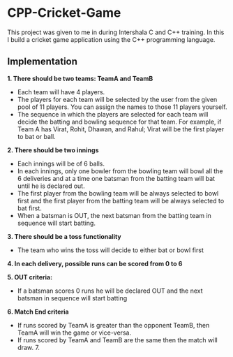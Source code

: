 # CPP-Cricket-Game
This project was given to me in during Intershala C and C++ training. In this I build a cricket game application using the C++ programming language.

## Implementation
**1. There should be two teams: TeamA and TeamB**
-   Each team will have 4 players.
-   The players for each team will be selected by the user from the given pool of 11 players. You can assign the names to those 11 players yourself.
-   The sequence in which the players are selected for each team will decide the batting and bowling sequence for that team. For example, if Team A has Virat,
Rohit, Dhawan, and Rahul; Virat will be the first player to bat or ball.
          
**2. There should be two innings**
-   Each innings will be of 6 balls.
-   In each innings, only one bowler from the bowling team will bowl all the 6 deliveries and at a time one batsman from the batting team will bat until he is declared out.
-   The first player from the bowling team will be always selected to bowl first and the first player from the batting team will be always selected to bat first.
-   When a batsman is OUT, the next batsman from the batting team in sequence will start batting.
      
**3. There should be a toss functionality**
-   The team who wins the toss will decide to either bat or bowl first
      
**4. In each delivery, possible runs can be scored from 0 to 6**

**5. OUT criteria:**
-   If a batsman scores 0 runs he will be declared OUT and the next batsman in sequence will start batting
      
**6. Match End criteria**
-    If runs scored by TeamA is greater than the opponent TeamB, then TeamA will win the game or vice-versa.
-    If runs scored by TeamA and TeamB are the same then the match will draw. 7.
